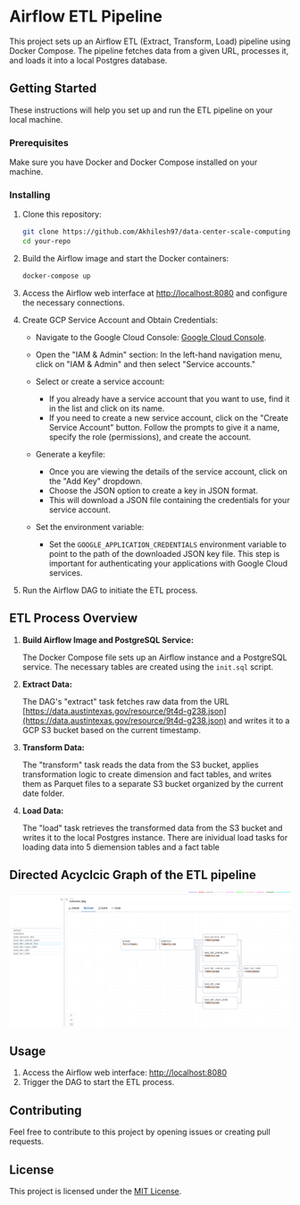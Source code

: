 # Airflow ETL Pipeline

This project sets up an Airflow ETL (Extract, Transform, Load) pipeline using Docker Compose. The pipeline fetches data from a given URL, processes it, and loads it into a local Postgres database.

## Getting Started

These instructions will help you set up and run the ETL pipeline on your local machine.

### Prerequisites

Make sure you have Docker and Docker Compose installed on your machine.

### Installing

1. Clone this repository:

    ```bash
    git clone https://github.com/Akhilesh97/data-center-scale-computing/tree/HW3.git
    cd your-repo
    ```

2. Build the Airflow image and start the Docker containers:

    ```bash
    docker-compose up
    ```

3. Access the Airflow web interface at [http://localhost:8080](http://localhost:8080) and configure the necessary connections.

4. Create GCP Service Account and Obtain Credentials:

    - Navigate to the Google Cloud Console: [Google Cloud Console](https://console.cloud.google.com/).
    - Open the "IAM & Admin" section: In the left-hand navigation menu, click on "IAM & Admin" and then select "Service accounts."
    - Select or create a service account:
        - If you already have a service account that you want to use, find it in the list and click on its name.
        - If you need to create a new service account, click on the "Create Service Account" button. Follow the prompts to give it a name, specify the role (permissions), and create the account.
    - Generate a keyfile:
        - Once you are viewing the details of the service account, click on the "Add Key" dropdown.
        - Choose the JSON option to create a key in JSON format.
        - This will download a JSON file containing the credentials for your service account.

    - Set the environment variable:
        - Set the `GOOGLE_APPLICATION_CREDENTIALS` environment variable to point to the path of the downloaded JSON key file. This step is important for authenticating your applications with Google Cloud services.

5. Run the Airflow DAG to initiate the ETL process.

## ETL Process Overview

1. **Build Airflow Image and PostgreSQL Service:**

    The Docker Compose file sets up an Airflow instance and a PostgreSQL service. The necessary tables are created using the `init.sql` script.

2. **Extract Data:**

    The DAG's "extract" task fetches raw data from the URL [https://data.austintexas.gov/resource/9t4d-g238.json](https://data.austintexas.gov/resource/9t4d-g238.json) and writes it to a GCP S3 bucket based on the current timestamp.

3. **Transform Data:**

    The "transform" task reads the data from the S3 bucket, applies transformation logic to create dimension and fact tables, and writes them as Parquet files to a separate S3 bucket organized by the current date folder.

4. **Load Data:**

    The "load" task retrieves the transformed data from the S3 bucket and writes it to the local Postgres instance. There are inividual load tasks for loading data into 5 diemension tables and a fact table

## Directed Acyclcic Graph of the ETL pipeline

![DAG-ETL](https://github.com/Akhilesh97/data-center-scale-computing/blob/HW3/docs/dag.png)

## Usage

1. Access the Airflow web interface: [http://localhost:8080](http://localhost:8080)
2. Trigger the DAG to start the ETL process.

## Contributing

Feel free to contribute to this project by opening issues or creating pull requests.

## License

This project is licensed under the [MIT License](LICENSE).
